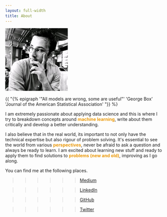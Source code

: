 ```yaml
---
layout: full-width
title: About
---
```


<a href="https://www.linkedin.com/in/shoaibkhanz/">
<img src="about.jpg">
</a>

{{ "{% epigraph '"All models are wrong, some are useful"' 'George Box' 'Journal of the American Statistical Association' "}} %}


I am extremely passionate about applying data science and this is where I try to breakdown concepts around <span style="color:#ea9808; font-weight: bold">machine learning</span>, write about them critically and develop a better understanding. 

I also believe that in the real world, its important to not only have the technical expertise but also rigour of problem solving. It's essential to see the world from various <span style="color:#ea9808; font-weight: bold">perspectives</span>, never be afraid to ask a question and always be ready to learn. I am excited about learning new stuff and ready to apply them to find solutions to <span style="color:#ea9808; font-weight: bold">problems (new and old)</span>, improving as I go along.

You can find me at the following places.

 >>>>>> [Medium](https://medium.com/@shoaibkhanz)

 >>>>>> [LinkedIn](https://www.linkedin.com/in/shoaibkhanz/)

 >>>>>> [GitHub](https://github.com/shoaibkhanz)

 >>>>>> [Twitter](https://twitter.com/shoaibkhanz)


